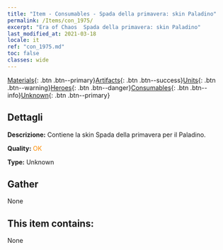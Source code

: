 ```yaml
---
title: "Item - Consumables - Spada della primavera: skin Paladino"
permalink: /Items/con_1975/
excerpt: "Era of Chaos  Spada della primavera: skin Paladino"
last_modified_at: 2021-03-18
locale: it
ref: "con_1975.md"
toc: false
classes: wide
---
```

 [Materials](/it/Items/){: .btn .btn--primary}[Artifacts](/it/Items/Artifacts/){: .btn .btn--success}[Units](/it/Items/Units/){: .btn .btn--warning}[Heroes](/it/Items/Heroes/){: .btn .btn--danger}[Consumables](/it/Items/Consumables/){: .btn .btn--info}[Unknown](/it/Items/Unknown/){: .btn .btn--primary}

## Dettagli
 **Descrizione:** Contiene la skin Spada della primavera per il Paladino.

 **Quality:** <span style="color: #FF8C00">OK</span>

 **Type:** Unknown

## Gather

  None

## This item contains:

  None

